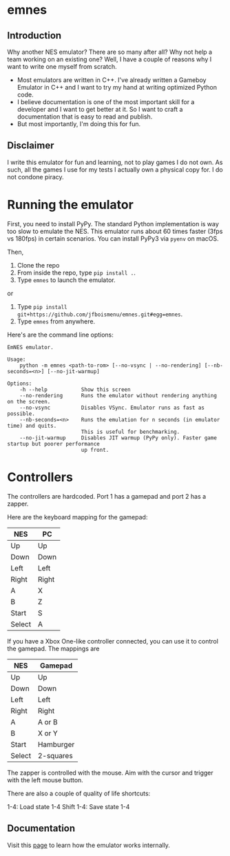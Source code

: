 # emnes

## Introduction

Why another NES emulator? There are so many after all? Why not help a team working on an existing one? Well, I have a couple of reasons why I want to write one myself from scratch.

- Most emulators are written in C++. I've already written a Gameboy Emulator in C++ and I want to try my hand at writing optimized Python code.
- I believe documentation is one of the most important skill for a developer and I want to get better at it. So I want to craft a documentation that is easy to read and publish.
- But most importantly, I'm doing this for fun.

## Disclaimer

I write this emulator for fun and learning, not to play games I do not own. As such, all the games I use for my tests I actually own a physical copy for. I do not condone piracy.

# Running the emulator

First, you need to install PyPy. The standard Python implementation is way too slow to emulate the NES. This emulator runs about 60 times faster (3fps vs 180fps) in certain scenarios. You can install PyPy3 via `pyenv` on macOS.

Then,

1. Clone the repo
2. From inside the repo, type `pip install .`.
2. Type `emnes` to launch the emulator.

or

1. Type `pip install git+https://github.com/jfboismenu/emnes.git#egg=emnes`.
2. Type `emnes` from anywhere.

Here's are the command line options:

```
EmNES emulator.

Usage:
    python -m emnes <path-to-rom> [--no-vsync | --no-rendering] [--nb-seconds=<n>] [--no-jit-warmup]

Options:
    -h --help           Show this screen
    --no-rendering      Runs the emulator without rendering anything on the screen.
    --no-vsync          Disables VSync. Emulator runs as fast as possible.
    --nb-seconds=<n>    Runs the emulation for n seconds (in emulator time) and quits.
                        This is useful for benchmarking.
    --no-jit-warmup     Disables JIT warmup (PyPy only). Faster game startup but poorer performance
                        up front.
```

# Controllers

The controllers are hardcoded. Port 1 has a gamepad and port 2 has a zapper.

Here are the keyboard mapping for the gamepad:

| NES    | PC    |
|--------|-------|
| Up     | Up    |
| Down   | Down  |
| Left   | Left  |
| Right  | Right |
| A      | X     |
| B      | Z     |
| Start  | S     |
| Select | A     |

If you have a Xbox One-like controller connected, you can use it to control the gamepad. The mappings are

| NES    | Gamepad    |
|--------|------------|
| Up     | Up         |
| Down   | Down       |
| Left   | Left       |
| Right  | Right      |
| A      | A or B     |
| B      | X or Y     |
| Start  | Hamburger  |
| Select | 2-squares  |

The zapper is controlled with the mouse. Aim with the cursor and trigger with the left mouse button.

There are also a couple of quality of life shortcuts:

1-4: Load state 1-4
Shift 1-4: Save state 1-4


## Documentation

Visit this [page](docs/README.md) to learn how the emulator works internally.
